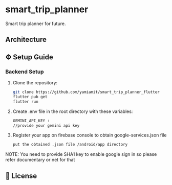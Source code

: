 # smart_trip_planner

Smart trip planner for future.


## Architecture



## ⚙️ Setup Guide

### Backend Setup

1. Clone the repository:
   ```bash
   git clone https://github.com/yamiamit/smart_trip_planner_flutter
   flutter pub get
   flutter run
   ```
2. Create .env file in the root directory with these variables:

   ```bash
   GEMINI_API_KEY : 
   //provide your gemini api key
   
   ```
3. Register your app on firebase console to obtain google-services.json file
   ```bash
   put the obtained .json file /android/app directory

NOTE: You need to provide SHA1 key to enable google sign in so please refer documentary or net for that

## 📜 License

